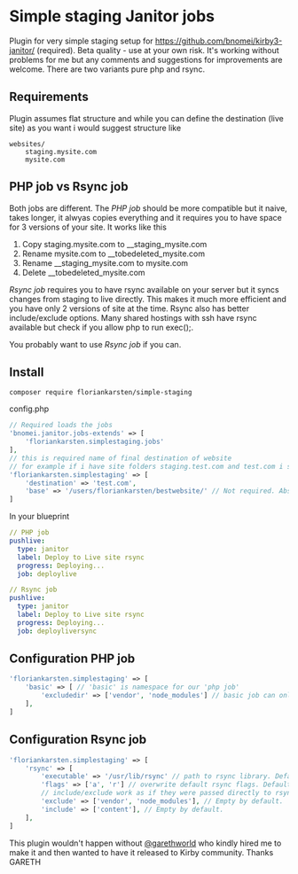 # Simple staging Janitor jobs
Plugin for very simple staging setup for https://github.com/bnomei/kirby3-janitor/ (required). Beta quality - use at your own risk. It's working without problems for me but any comments and suggestions for improvements are welcome.
There are two variants pure php and rsync.

## Requirements
Plugin assumes flat structure and while you can define the destination (live site) as you want i would suggest structure like
```
websites/
	staging.mysite.com
	mysite.com
```
## PHP job vs Rsync job
Both jobs are different.
The *PHP job* should be more compatible but it naive, takes longer, it alwyas copies everything and it requires you to have space for 3 versions of your site. It works like this
1. Copy staging.mysite.com to __staging_mysite.com
2. Rename mysite.com to __tobedeleted_mysite.com
3. Rename __staging_mysite.com to mysite.com
4. Delete __tobedeleted_mysite.com

*Rsync job* requires you to have rsync available on your server but it syncs changes from staging to live directly. This makes it much more efficient and you have only 2 versions of site at the time. Rsync also has better include/exclude options. Many shared hostings with ssh have rsync available but check if you allow php to run exec();.

You probably want to use *Rsync job* if you can.

## Install
```composer require floriankarsten/simple-staging```

config.php
```php
// Required loads the jobs
'bnomei.janitor.jobs-extends' => [
	'floriankarsten.simplestaging.jobs'
],
// this is required name of final destination of website
// for example if i have site folders staging.test.com and test.com i set test.com as destination
'floriankarsten.simplestaging' => [
	'destination' => 'test.com',
	'base' => '/users/floriankarsten/bestwebsite/' // Not required. Absolute path to base of our website. By default its parent of index/public folder which is what you probably want.
]
```

In your blueprint
```yaml
// PHP job
pushlive:
  type: janitor
  label: Deploy to Live site rsync
  progress: Deploying...
  job: deploylive

// Rsync job
pushlive:
  type: janitor
  label: Deploy to Live site rsync
  progress: Deploying...
  job: deployliversync
```


## Configuration PHP job
```php
'floriankarsten.simplestaging' => [
	'basic' => [ // 'basic' is namespace for our 'php job'
		'excludedir' => ['vendor', 'node_modules'] // basic job can only exclude directories. Empty by default.
	],
]
```

## Configuration Rsync job
```php
'floriankarsten.simplestaging' => [
	'rsync' => [
		'executable' => '/usr/lib/rsync' // path to rsync library. Default 'rsync'
		'flags' => ['a', 'r'] // overwrite default rsync flags. Default ['a', 'r']
		// include/exclude work as if they were passed directly to rsync (so things like *.jpg etc.). If you use only include without exclude we assume and exclude '*'
		'exclude' => ['vendor', 'node_modules'], // Empty by default.
		'include' => ['content'], // Empty by default.
	],
]
```




This plugin wouldn't happen without [@garethworld](https://github.com/garethworld) who kindly hired me to make it and then wanted to have it released to Kirby community. Thanks GARETH
